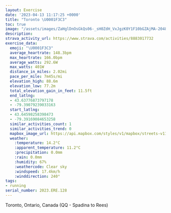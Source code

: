 ```yaml
---
layout: Exercise
date: '2023-04-13 11:17:25 +0000'
title: "Toronto \U0001F3C3"
toc: true
image: "/assets/images/ZaHglDnOsGkQs06-_sH0ZdH_VxJgzK0Y1F10bGZAjMA-2048x1536.jpg.jpeg"
description:
strava_activity_url: https://www.strava.com/activities/8883017732
exercise_data:
  emoji: "\U0001F3C3"
  average_heartrate: 148.3bpm
  max_heartrate: 166.0bpm
  average_watts: 292.6W
  max_watts: 401W
  distance_in_miles: 2.02mi
  pace_per_mile: 7m45s/mi
  elevation_high: 88.6m
  elevation_low: 77.2m
  total_elevation_gain_in_feet: 11.5ft
  end_latlng:
  - 43.63776873797178
  - -79.39079239033163
  start_latlng:
  - 43.64598258398473
  - -79.39169084653258
  similar_activities_count: 1
  similar_activities_trend: 0
  mapbox_image_url: https://api.mapbox.com/styles/v1/mapbox/streets-v11/static/path-5+787af2-1.0(sgkiGruqcNt%40StCkAvAc%40hAc%40vCy%40pBc%40r%40YROd%40QdDoAjA%5BL%40NJD%3FXKj%40Od%40Sf%40MrAo%40%5EKA%40XGHG%40WMg%40a%40eCEcAi%40mDIu%40GeAYqB%5BcBeAeI%5DmE%3F_%40WwB%40WFIb%40IjA%5Bd%40ElA%5BROJ%5D%40c%40GwA%40k%40k%40iNGi%40ESGG%5DEK%40q%40N%7DAf%40%7DBn%40QHENb%40jEf%40%60ELnBLt%40RrCNpANv%40ZxDFhAF%5Er%40fGRrA%5EnBR~ALxA),pin-s-s+e5b22e(-79.39434,43.64426),pin-s-f+89ae00(-79.38944,43.63810999999998)/auto/800x800?access_token=pk.eyJ1Ijoiam9zaGJlY2ttYW4iLCJhIjoiY205eWR2aDd1MWZ6djJrbXc4a3M0bWZleiJ9.XiG9OWkNcZk2QzjJbxLB4A
  weather:
    :temperature: 14.2°C
    :apparent_temperature: 11.2°C
    :precipitation: 0.0mm
    :rain: 0.0mm
    :humidity: 67%
    :weathercode: Clear sky
    :windspeed: 17.4km/h
    :winddirection: 240°
tags:
- running
serial_number: 2023.ERE.128
---
```

Toronto, Ontario, Canada (QQ - Spadina to Rees)
